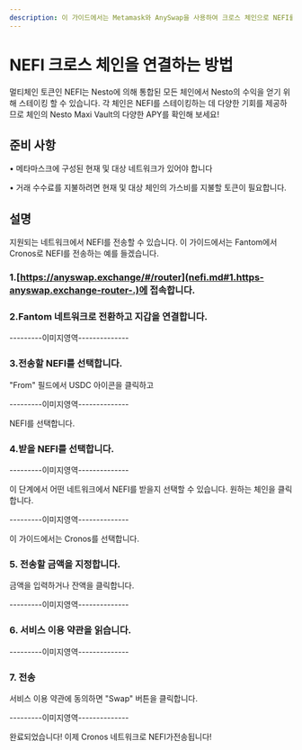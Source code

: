 ```yaml
---
description: 이 가이드에서는 Metamask와 AnySwap을 사용하여 크로스 체인으로 NEFI를 전송하는데 필요한 방법에 대해 설명합니다.
---
```


# NEFI 크로스 체인을 연결하는 방법

멀티체인 토큰인 NEFI는 Nesto에 의해 통합된 모든 체인에서 Nesto의 수익을 얻기 위해 스테이킹 할 수 있습니다. 각 체인은 NEFI를 스테이킹하는 데 다양한 기회를 제공하므로 체인의 Nesto Maxi Vault의 다양한 APY를 확인해 보세요!

## 준비 사항

• 메타마스크에 구성된 현재 및 대상 네트워크가 있어야 합니다

• 거래 수수료를 지불하려면 현재 및 대상 체인의 가스비를 지불할 토큰이 필요합니다.

## 설명

지원되는 네트워크에서 NEFI를 전송할 수 있습니다. 이 가이드에서는 Fantom에서 Cronos로 NEFI를 전송하는 예를 들겠습니다.

### 1.[https://anyswap.exchange/#/router](nefi.md#1.https-anyswap.exchange-router-.)에 접속합니다.

### 2.Fantom 네트워크로 전환하고 지갑을 연결합니다.

\---------이미지영역--------------

### 3.전송할 NEFI를 선택합니다.

"From" 필드에서 USDC 아이콘을 클릭하고

\---------이미지영역--------------

NEFI를 선택합니다.

### 4.받을 NEFI를 선택합니다.

\---------이미지영역--------------

이 단계에서 어떤 네트워크에서  NEFI를 받을지 선택할 수 있습니다. 원하는 체인을 클릭합니다.

\---------이미지영역--------------

이 가이드에서는 Cronos를 선택합니다.

### 5. 전송할 금액을 지정합니다.

금액을 입력하거나 잔액을 클릭합니다.

\---------이미지영역--------------

### 6. 서비스 이용 약관을 읽습니다.

\---------이미지영역--------------

### 7. 전송

서비스 이용 약관에 동의하면 "Swap" 버튼을 클릭합니다.

\---------이미지영역--------------

완료되었습니다! 이제 Cronos 네트워크로 NEFI가전송됩니다!
